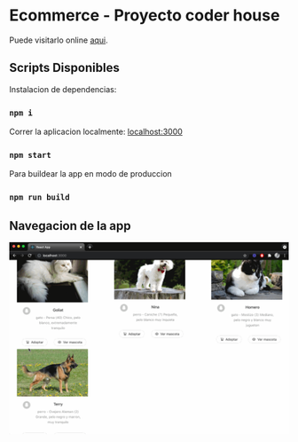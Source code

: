 # Ecommerce - Proyecto coder house

Puede visitarlo online [aqui](https://hernangh.github.io/reactjs/).

## Scripts Disponibles

Instalacion de dependencias:

### `npm i`

Correr la aplicacion localmente: [localhost:3000](http://localhost:3000/)

### `npm start`

Para buildear la app en modo de produccion

### `npm run build`


## Navegacion de la app 

![GIF](/git-app.gif "NAVEGACION")
